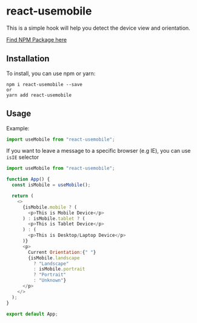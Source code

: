 # react-usemobile

This is a simple hook will help you detect the device view and orientation.

[Find NPM Package here](https://www.npmjs.com/package/react-usemobile)

## Installation

To install, you can use npm or yarn:

```
npm i react-usemobile --save
or
yarn add react-usemobile
```

## Usage

Example:

```javascript
import useMobile from "react-usemobile";
```

If you want to leave a message to a specific browser (e.g IE), you can use `isIE` selector

```javascript
import useMobile from "react-usemobile";

function App() {
  const isMobile = useMobile();

  return (
    <>
      {isMobile.mobile ? (
        <p>This is Mobile Device</p>
      ) : isMobile.tablet ? (
        <p>This is Tablet Device</p>
      ) : (
        <p>This is Desktop/Laptop Device</p>
      )}
      <p>
        Current Orientation:{" "}
        {isMobile.landscape
          ? "Landscape"
          : isMobile.portrait
          ? "Portrait"
          : "Unknown"}
      </p>
    </>
  );
}

export default App;
```
